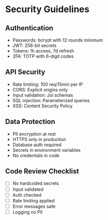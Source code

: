 # Security Guidelines

## Authentication

- Passwords: bcrypt with 12 rounds minimum
- JWT: 256-bit secrets
- Tokens: 1h access, 7d refresh
- 2FA: TOTP with 6-digit codes

## API Security

- Rate limiting: 100 req/15min per IP
- CORS: Explicit origins only
- Input validation: Joi schemas
- SQL injection: Parameterized queries
- XSS: Content Security Policy

## Data Protection

- PII encryption at rest
- HTTPS only in production
- Database auth required
- Secrets in environment variables
- No credentials in code

## Code Review Checklist

- [ ] No hardcoded secrets
- [ ] Input validated
- [ ] Auth checked
- [ ] Rate limiting applied
- [ ] Error messages safe
- [ ] Logging no PII

